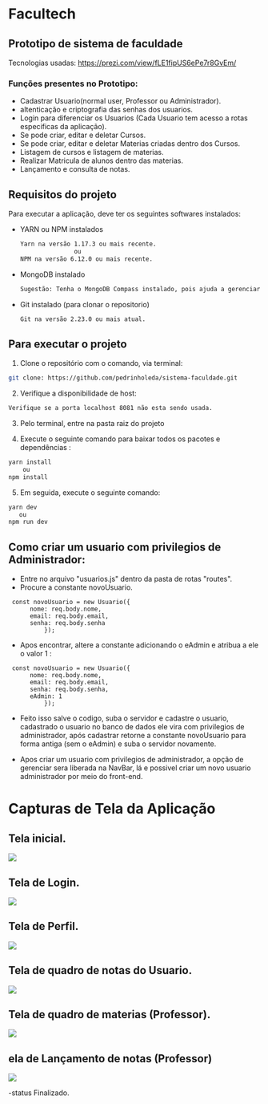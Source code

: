 # Facultech

## Prototipo de sistema de faculdade

Tecnologias usadas: https://prezi.com/view/fLE1fipUS6ePe7r8GvEm/

### Funções presentes no Prototipo:

- Cadastrar Usuario(normal user, Professor ou Administrador).
- altenticação e criptografia das senhas dos usuarios.
- Login para diferenciar os Usuarios (Cada Usuario tem acesso a rotas especificas da aplicação).
- Se pode criar, editar e deletar Cursos.
- Se pode criar, editar e deletar Materias criadas dentro dos Cursos.
- Listagem de cursos e listagem de materias.
- Realizar Matricula de alunos dentro das materias.
- Lançamento e consulta de notas.

## Requisitos do projeto

<p align="justify">Para executar a aplicação, deve ter os seguintes softwares instalados:</p>

<ul>

<li>YARN ou NPM instalados </li>

```bash
Yarn na versão 1.17.3 ou mais recente.
               ou
NPM na versão 6.12.0 ou mais recente.
```

<li>MongoDB instalado</li>

```bash
Sugestão: Tenha o MongoDB Compass instalado, pois ajuda a gerenciar o banco de dados.
```

<li>Git instalado (para clonar o repositorio)</li>

```bash
Git na versão 2.23.0 ou mais atual.
```

</ul>

## Para executar o projeto

1. Clone o repositório com o comando, via terminal:

```bash
git clone: https://github.com/pedrinholeda/sistema-faculdade.git
```

2. Verifique a disponibilidade de host:

```bash
Verifique se a porta localhost 8081 não esta sendo usada.
```

3. Pelo terminal, entre na pasta raiz do projeto

4. Execute o seguinte comando para baixar todos os pacotes e dependências :

```bash
yarn install
    ou
npm install
```

5. Em seguida, execute o seguinte comando:

```bash
yarn dev
   ou
npm run dev
```

## Como criar um usuario com privilegios de Administrador:

- Entre no arquivo "usuarios.js" dentro da pasta de rotas "routes".
- Procure a constante novoUsuario.

```
 const novoUsuario = new Usuario({
      nome: req.body.nome,
      email: req.body.email,
      senha: req.body.senha
          });
```

- Apos encontrar, altere a constante adicionando o eAdmin e atribua a ele o valor 1 :

```
 const novoUsuario = new Usuario({
      nome: req.body.nome,
      email: req.body.email,
      senha: req.body.senha,
      eAdmin: 1
          });
```

- Feito isso salve o codigo, suba o servidor e cadastre o usuario, cadastrado o usuario no banco de dados ele vira com privilegios de administrador, após cadastrar retorne a constante novoUsuario para forma antiga (sem o eAdmin) e suba o servidor novamente.

- Apos criar um usuario com privilegios de administrador, a opção de gerenciar sera liberada na NavBar, lá e possivel criar um novo usuario administrador por meio do front-end.

# Capturas de Tela da Aplicação

## Tela inicial.

![](./public/img/capturas/cap01.png)

## Tela de Login.

![](./public/img/capturas/cap02.png)

## Tela de Perfil.

![](./public/img/capturas/cap03.png)

## Tela de quadro de notas do Usuario.

![](./public/img/capturas/cap04.png)

## Tela de quadro de materias (Professor).

![](./public/img/capturas/cap05.png)

## ela de Lançamento de notas (Professor)

![](./public/img/capturas/cap06.png)

-status Finalizado.
